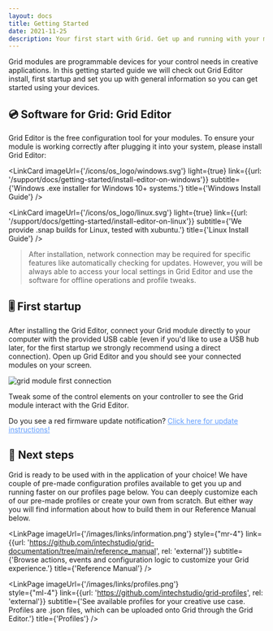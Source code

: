 ```yaml
---
layout: docs
title: Getting Started
date: 2021-11-25
description: Your first start with Grid. Get up and running with your modules, check out Grid Editor software install guides and see what you can do with your modules.
---
```


<script>

  import LinkCard from '$lib/mdsvex/components/_LinkCard.svelte';
  import LinkPage from '$lib/mdsvex/components/_LinkPage.svelte';

</script>

Grid modules are programmable devices for your control needs in creative applications. In this getting started guide we will check out Grid Editor install, first startup and set you up with general information so you can get started using your devices.

## :cd: Software for Grid: Grid Editor

Grid Editor is the free configuration tool for your modules. To ensure your module is working correctly after plugging it into your system, please install Grid Editor:


<div class="grid grid-rows-3 gap-2 pb-4">
  <LinkCard 
    imageUrl={'/icons/os_logo/macos.svg'} 
    light={true}
    link={{url: '/support/docs/getting-started/install-editor-on-macos'}}
    subtitle={'Signed .zip and .dmg formats are available to use with Mac OS systems.'}
    title={'Mac OS Install Guide'}
  />

  <LinkCard 
    imageUrl={'/icons/os_logo/windows.svg'} 
    light={true}
    link={{url: '/support/docs/getting-started/install-editor-on-windows'}}
    subtitle={'Windows .exe installer for Windows 10+ systems.'}
    title={'Windows Install Guide'}
  />

  <LinkCard 
    imageUrl={'/icons/os_logo/linux.svg'} 
    light={true}
    link={{url: '/support/docs/getting-started/install-editor-on-linux'}}
    subtitle={'We provide .snap builds for Linux, tested with xubuntu.'}
    title={'Linux Install Guide'}
  />

</div>

<slot/>

> After installation, network connection may be required for specific features like  automatically checking for updates. However, you will be always able to access your local settings in Grid Editor and use the software for offline operations and profile tweaks.

## :level_slider: First startup 

After installing the Grid Editor, connect your Grid module directly to your computer with the provided USB cable (even if you'd like to use a USB hub later, for the first startup we strongly recommend using a direct connection). Open up Grid Editor and you should see your connected modules on your screen.

<img class="w-full rounded-t-lg shadow-lg drop-shadow-xl bg-black" src="/images/docs/grid_first_connect.png" alt="grid module first connection">

<!--

After installing the Grid Editor, connect your Grid module directly to your computer with the provided USB cable. Open up Grid Editor and you should see a welcoming message on your screen, as well as your module.


<div class="group flex flex-col rounded-t-lg shadow justify-center items-center w-full bg-primary p-10">
  <div class="w-full flex bg-black py-2 rounded-t-lg">
    <div class="mx-2 w-3 h-3 bg-gray-500 rounded-full"></div>
    <div class="mr-2 w-3 h-3 bg-gray-500 rounded-full"></div>
    <div class="mr-2 w-3 h-3 bg-gray-500 rounded-full"></div>
  </div>
  <div class="px-4 py-1 mt-4 hover:scale-105 transition rounded-md shadow bg-green-500 bg-opacity-50 text-center mb-8">Welcome, Grid works fine and is up-to-date!</div>
</div>
-->
Tweak some of the control elements on your controller to see the Grid module interact with the Grid Editor.

<div class="bg-black bg-opacity-20 p-4 border-l-8 border-red-500 rounded-lg shadow">
  Do you see a red firmware update notification? <a href="/support/docs/guides/firmware-update" sveltekit:prefetch style="color:rgb(97, 157, 255)" class="text-blue-500  cursor-pointer hover:underline"> Click here for update instructions!</a>
</div>

## :rocket: Next steps
Grid is ready to be used with in the application of your choice! We have couple of pre-made configuration profiles available to get you up and running faster on our profiles page below.
You can deeply customize each of our pre-made profiles or create your own from scratch. But either way you will find information about how to build them in our Reference Manual below.

<div class="items-start justify-between flex flex-row">

  <LinkPage
    imageUrl={'/images/links/information.png'} 
    style={"mr-4"}
    link={{url: 'https://github.com/intechstudio/grid-documentation/tree/main/reference_manual', rel: 'external'}}
    subtitle={'Browse actions, events and configuration logic to customize your Grid experience.'}
    title={'Reference Manual'}
  />

  <LinkPage
    imageUrl={'/images/links/profiles.png'}   
    style={"ml-4"}
    link={{url: 'https://github.com/intechstudio/grid-profiles', rel: 'external'}}
    subtitle={'See available profiles for your creative use case. Profiles are .json files, which can be uploaded onto Grid through the Grid Editor.'}
    title={'Profiles'}
  />

</div>
